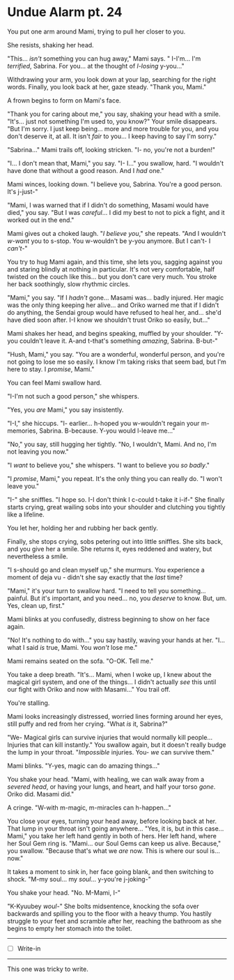 # Undue Alarm pt. 24

You put one arm around Mami, trying to pull her closer to you.

She resists, shaking her head.

"This... *isn't* something you can hug away," Mami says. " I-I'm... I'm *terrified*, Sabrina. For you... at the thought of *l-losing* y-you..."

Withdrawing your arm, you look down at your lap, searching for the right words. Finally, you look back at her, gaze steady. "Thank you, Mami."

A frown begins to form on Mami's face.

"Thank you for caring about me," you say, shaking your head with a smile. "It's... just not something I'm used to, you know?" Your smile disappears. "But I'm sorry. I just keep being... more and more trouble for you, and you don't deserve it, at all. It isn't *fair* to you... I keep having to say I'm sorry."

"Sabrina..." Mami trails off, looking stricken. "I- no, you're not a burden!"

"I... I don't mean that, Mami," you say. "I- I..." you swallow, hard. "I wouldn't have done that without a good reason. And I *had* one."

Mami winces, looking down. "I believe you, Sabrina. You're a good person. It's j-just-"

"Mami, I was warned that if I didn't do something, Masami would have died," you say. "But I was *careful*... I did my best to not to pick a fight, and it worked out in the end."

Mami gives out a choked laugh. "*I believe you*," she repeats. "And I wouldn't *w-want* you to s-stop. You w-wouldn't be y-you anymore. But I can't- I *can't-*"

You try to hug Mami again, and this time, she lets you, sagging against you and staring blindly at nothing in particular. It's not very comfortable, half twisted on the couch like this... but you don't care very much. You stroke her back soothingly, slow rhythmic circles.

"Mami," you say. "If I *hadn't* gone... Masami was... badly injured. Her magic was the only thing keeping her alive... and Oriko warned me that if I didn't do anything, the Sendai group would have refused to heal her, and... she'd have died soon after. I-I know we shouldn't trust Oriko so easily, but..."

Mami shakes her head, and begins speaking, muffled by your shoulder. "Y-you couldn't leave it. A-and t-that's something *amazing*, Sabrina. B-but-"

"Hush, Mami," you say. "You are a wonderful, wonderful person, and you're not going to lose me so easily. I know I'm taking risks that seem bad, but I'm here to stay. I *promise*, Mami."

You can feel Mami swallow hard.

"I-I'm not such a good person," she whispers.

"Yes, you *are* Mami," you say insistently.

"I-I," she hiccups. "I- earlier... h-hoped you w-wouldn't regain your m-memories, Sabrina. B-because. Y-you would l-leave me..."

"No," you say, still hugging her tightly. "No, I wouldn't, Mami. And no, I'm not leaving you now."

"I *want* to believe you," she whispers. "I want to believe you *so badly*."

"I *promise*, Mami," you repeat. It's the only thing you can really do. "I won't leave you."

"I-" she sniffles. "I hope so. I-I don't think I c-could t-take it i-if-" She finally starts crying, great wailing sobs into your shoulder and clutching you tightly like a lifeline.

You let her, holding her and rubbing her back gently.

Finally, she stops crying, sobs petering out into little sniffles. She sits back, and you give her a smile. She returns it, eyes reddened and watery, but nevertheless a smile.

"I s-should go and clean myself up," she murmurs. You experience a moment of deja vu - didn't she say exactly that the *last* time?

"Mami," it's your turn to swallow hard. "I need to tell you something... painful. But it's important, and you need... no, you *deserve* to know. But, um. Yes, clean up, first."

Mami blinks at you confusedly, distress beginning to show on her face again.

"No! It's nothing to do with..." you say hastily, waving your hands at her. "I... what I said *is* true, Mami. You *won't* lose me."

Mami remains seated on the sofa. "O-OK. Tell me."

You take a deep breath. "It's... Mami, when I woke up, I knew about the magical girl system, and one of the things... I didn't actually *see* this until our fight with Oriko and now with Masami..." You trail off.

You're stalling.

Mami looks increasingly distressed, worried lines forming around her eyes, still puffy and red from her crying. "What *is* it, Sabrina?"

"We- Magical girls can survive injuries that would normally kill people... Injuries that can kill instantly." You swallow again, but it doesn't really budge the lump in your throat. "*Impossible* injuries. You- *we* can survive them."

Mami blinks. "Y-yes, magic can do amazing things..."

You shake your head. "Mami, with healing, we can walk away from a *severed head*, or having your lungs, and heart, and half your torso *gone*. Oriko did. Masami did."

A cringe. "W-with m-magic, m-miracles can h-happen..."

You close your eyes, turning your head away, before looking back at her. That lump in your throat isn't going anywhere... "Yes, it is, but in this case... Mami," you take her left hand gently in both of hers. Her left hand, where her Soul Gem ring is. "Mami... our Soul Gems can keep us alive. Because," you swallow. "Because that's what we *are* now. This is where our soul is... now."

It takes a moment to sink in, her face going blank, and then switching to shock. "M-my soul... my *soul*... y-you're j-joking-"

You shake your head. "No. M-Mami, I-"

"K-Kyuubey *woul-*" She bolts midsentence, knocking the sofa over backwards and spilling you to the floor with a heavy thump. You hastily struggle to your feet and scramble after her, reaching the bathroom as she begins to empty her stomach into the toilet.

---

- [ ] Write-in

---

This one was tricky to write.
